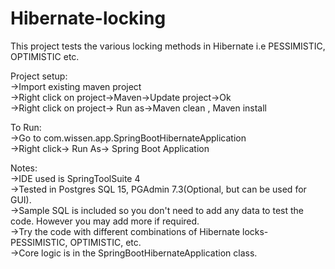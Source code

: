# Hibernate-locking
This project tests the various locking methods in Hibernate i.e PESSIMISTIC, OPTIMISTIC etc.

Project setup:\
->Import existing maven project\
->Right click on project->Maven->Update project->Ok\
->Right click on project-> Run as->Maven clean , Maven install

To Run:\
->Go to com.wissen.app.SpringBootHibernateApplication\
->Right click-> Run As-> Spring Boot Application

Notes:\
->IDE used is SpringToolSuite 4\
->Tested in Postgres SQL 15, PGAdmin 7.3(Optional, but can be used for GUI).\
->Sample SQL is included so you don't need to add any data to test the code. However you may add more if required.\
->Try the code with different combinations of Hibernate locks- PESSIMISTIC, OPTIMISTIC, etc.\
->Core logic is in the SpringBootHibernateApplication class.
